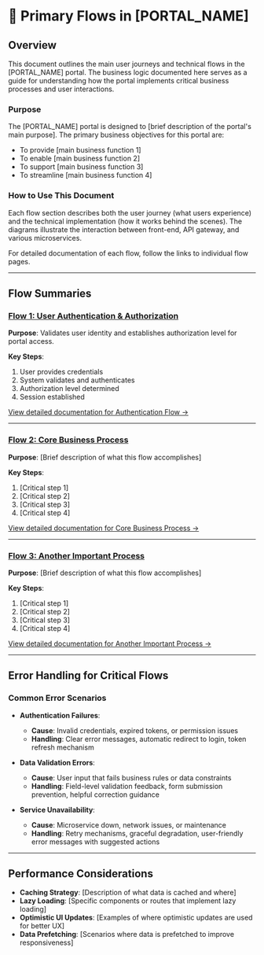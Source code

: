 # 🔑 Primary Flows in [PORTAL_NAME]

## Overview

This document outlines the main user journeys and technical flows in the [PORTAL_NAME] portal. The business logic documented here serves as a guide for understanding how the portal implements critical business processes and user interactions.

### Purpose

The [PORTAL_NAME] portal is designed to [brief description of the portal's main purpose]. The primary business objectives for this portal are:

- To provide [main business function 1]
- To enable [main business function 2]
- To support [main business function 3]
- To streamline [main business function 4]

### How to Use This Document

Each flow section describes both the user journey (what users experience) and the technical implementation (how it works behind the scenes). The diagrams illustrate the interaction between front-end, API gateway, and various microservices.

For detailed documentation of each flow, follow the links to individual flow pages.

---

## Flow Summaries

### [Flow 1: User Authentication & Authorization](Flow-1-Name-Of-Flow)

**Purpose**: Validates user identity and establishes authorization level for portal access.

**Key Steps**:

1. User provides credentials
2. System validates and authenticates
3. Authorization level determined
4. Session established

[View detailed documentation for Authentication Flow →](Flow-1-Name-Of-Flow)

---

### [Flow 2: Core Business Process](Flow-2-Name-Of-Flow)

**Purpose**: [Brief description of what this flow accomplishes]

**Key Steps**:

1. [Critical step 1]
2. [Critical step 2]
3. [Critical step 3]
4. [Critical step 4]

[View detailed documentation for Core Business Process →](Flow-2-Name-Of-Flow)

---

### [Flow 3: Another Important Process](Flow-3-Name-Of-Flow)

**Purpose**: [Brief description of what this flow accomplishes]

**Key Steps**:

1. [Critical step 1]
2. [Critical step 2]
3. [Critical step 3]
4. [Critical step 4]

[View detailed documentation for Another Important Process →](Flow-3-Name-Of-Flow)

---

## Error Handling for Critical Flows

### Common Error Scenarios

- **Authentication Failures**:
  - **Cause**: Invalid credentials, expired tokens, or permission issues
  - **Handling**: Clear error messages, automatic redirect to login, token refresh mechanism
  
- **Data Validation Errors**:
  - **Cause**: User input that fails business rules or data constraints
  - **Handling**: Field-level validation feedback, form submission prevention, helpful correction guidance

- **Service Unavailability**:
  - **Cause**: Microservice down, network issues, or maintenance
  - **Handling**: Retry mechanisms, graceful degradation, user-friendly error messages with suggested actions

---

## Performance Considerations

- **Caching Strategy**: [Description of what data is cached and where]
- **Lazy Loading**: [Specific components or routes that implement lazy loading]
- **Optimistic UI Updates**: [Examples of where optimistic updates are used for better UX]
- **Data Prefetching**: [Scenarios where data is prefetched to improve responsiveness]
